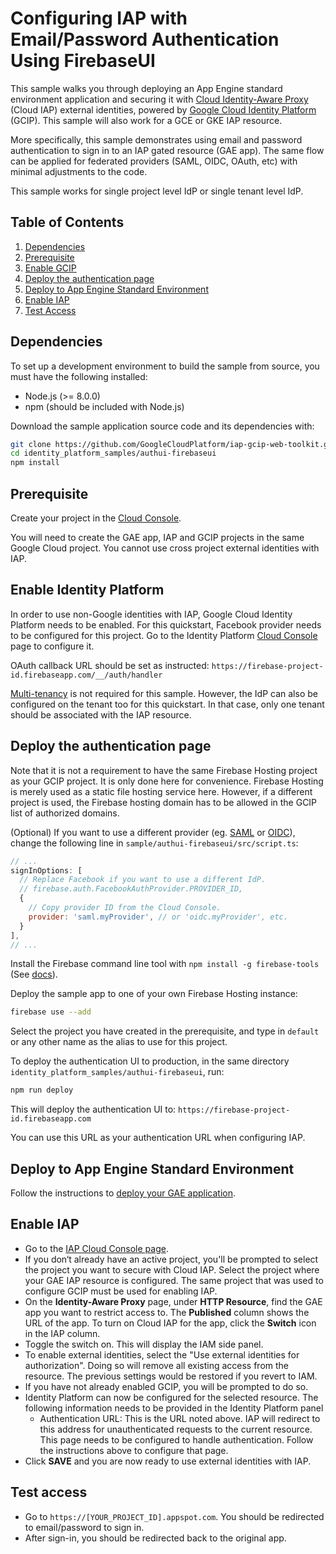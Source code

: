 # Configuring IAP with Email/Password Authentication Using FirebaseUI

This sample walks you through deploying an App Engine standard environment
application and securing it with
[Cloud Identity-Aware Proxy](https://cloud.google.com/iap/docs/external-identities)
(Cloud IAP) external identities, powered by
[Google Cloud Identity Platform](https://cloud.google.com/identity-platform/)
(GCIP). This sample will also work for a GCE or GKE IAP resource.

More specifically, this sample demonstrates using email and password authentication to sign in to an IAP gated resource (GAE app). The same flow can be
applied for federated providers (SAML, OIDC, OAuth, etc) with minimal
adjustments to the code.

This sample works for single project level IdP or single tenant level IdP.

## Table of Contents

1. [Dependencies](#dependencies)
2. [Prerequisite](#prerequisite)
3. [Enable GCIP](#enable-gcip)
4. [Deploy the authentication page](#deploy-the-authentication-page)
5. [Deploy to App Engine Standard Environment](#deploy-to-app-engine-flexible-environment)
6. [Enable IAP](#enable-iap)
7. [Test Access](#test-access)

## Dependencies

To set up a development environment to build the sample from source, you must
have the following installed:

- Node.js (>= 8.0.0)
- npm (should be included with Node.js)

Download the sample application source code and its dependencies with:

```bash
git clone https://github.com/GoogleCloudPlatform/iap-gcip-web-toolkit.git
cd identity_platform_samples/authui-firebaseui
npm install
```

## Prerequisite

Create your project in the [Cloud Console](https://console.cloud.google.com).

You will need to create the GAE app, IAP and GCIP projects in the same Google
Cloud project. You cannot use cross project external identities with IAP.

## Enable Identity Platform

In order to use non-Google identities with IAP, Google Cloud Identity Platform
needs to be enabled. For this quickstart, Facebook provider needs to be configured
for this project. Go to the Identity Platform
[Cloud Console](https://console.cloud.google.com/customer-identity/providers/)
page to configure it.

OAuth callback URL should be set as instructed:
`https://firebase-project-id.firebaseapp.com/__/auth/handler`

[Multi-tenancy](https://cloud.google.com/identity-platform/docs/multi-tenancy-quickstart)
is not required for this sample. However, the IdP can also be configured on
the tenant too for this quickstart. In that case, only one tenant should be
associated with the IAP resource.

## Deploy the authentication page

Note that it is not a requirement to have the same Firebase Hosting project
as your GCIP project. It is only done here for convenience. Firebase Hosting
is merely used as a static file hosting service here. However, if a different
project is used, the Firebase hosting domain has to be allowed in the GCIP
list of authorized domains.

(Optional) If you want to use a different provider (eg.
[SAML](https://cloud.google.com/identity-platform/docs/how-to-enable-application-for-saml)
or
[OIDC](https://cloud.google.com/identity-platform/docs/how-to-enable-application-for-oidc)),
change the following line in `sample/authui-firebaseui/src/script.ts`:

```javascript
// ...
signInOptions: [
  // Replace Facebook if you want to use a different IdP.
  // firebase.auth.FacebookAuthProvider.PROVIDER_ID,
  {
    // Copy provider ID from the Cloud Console.
    provider: 'saml.myProvider', // or 'oidc.myProvider', etc.
  }
],
// ...
```

Install the Firebase command line tool with `npm install -g firebase-tools` (See
[docs](https://firebase.google.com/docs/cli/#setup)).

Deploy the sample app to one of your own Firebase Hosting instance:

```bash
firebase use --add
```

Select the project you have created in the prerequisite, and type in `default` or
any other name as the alias to use for this project.

To deploy the authentication UI to production, in the same directory
`identity_platform_samples/authui-firebaseui`, run:

```bash
npm run deploy
```

This will deploy the authentication UI to:
`https://firebase-project-id.firebaseapp.com`

You can use this URL as your authentication URL when configuring IAP.

## Deploy to App Engine Standard Environment

Follow the instructions to [deploy your GAE application](https://cloud.google.com/appengine/docs/standard/nodejs/quickstart#local-machine).

## Enable IAP

- Go to the
  [IAP Cloud Console page](https://console.cloud.google.com/security/iap).
- If you don‘t already have an active project, you'll be prompted to
  select the project you want to secure with Cloud IAP. Select the project
  where your GAE IAP resource is configured. The same project that was used
  to configure GCIP must be used for enabling IAP.
- On the **Identity-Aware Proxy** page, under **HTTP Resource**, find the
  GAE app you want to restrict access to. The **Published** column shows the
  URL of the app. To turn on Cloud IAP for the app, click the **Switch**
  icon in the IAP column.
- Toggle the switch on. This will display the IAM side panel.
- To enable external identities, select the "Use external identities for
  authorization". Doing so will remove all existing access from the resource.
  The previous settings would be restored if you revert to IAM.
- If you have not already enabled GCIP, you will be prompted to do so.
- Identity Platform can now be configured for the selected resource. The
  following information needs to be provided in the Identity Platform panel
  - Authentication URL: This is the URL noted above. IAP will redirect to this
    address for unauthenticated requests to the current resource. This page needs
    to be configured to handle authentication. Follow the instructions above to
    configure that page.
- Click **SAVE** and you are now ready to use external identities with IAP.

## Test access

- Go to `https://[YOUR_PROJECT_ID].appspot.com`. You should be redirected to
  email/password to sign in.
- After sign-in, you should be redirected back to the original app.
